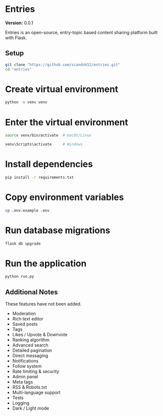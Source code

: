 # Entries

**Version:** 0.0.1

Entries is an open-source, entry-topic based content sharing platform built with Flask.

## Setup

```bash
git clone "https://github.com/scandnk52/entries.git"
cd "entries"
```

# Create virtual environment
```bash
python -m venv venv
```

# Enter the virtual environment
```bash
source venv/bin/activate  # macOS/Linux
```
```bash
venv\Scripts\activate     # Windows
```

# Install dependencies
```bash
pip install -r requirements.txt
```

# Copy environment variables
```bash
cp .env.example .env
```

# Run database migrations
```bash
flask db upgrade
```

# Run the application
```bash
python run.py
```

## Additional Notes

These features have not been added.

- Moderation
- Rich text editor
- Saved posts
- Tags
- Likes / Upvote & Downvote
- Ranking algorithm
- Advanced search
- Detailed pagination
- Direct messaging
- Notifications
- Follow system
- Rate limiting & security
- Admin panel
- Meta tags
- RSS & Robots.txt
- Multi-language support
- Tests
- Logging
- Dark / Light mode
